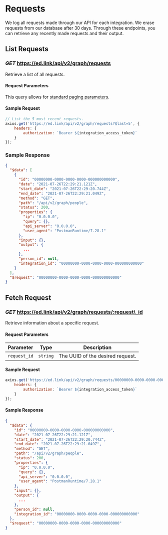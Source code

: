 # Requests

We log all requests made through our API for each integration. We erase requests from our database after 30 days.
Through these endpoints, you can retrieve any recently made requests and their output.

## List Requests

### *GET* https://ed.link/api/v2/graph/requests

Retrieve a list of all requests.

#### Request Parameters

This query allows for [standard paging parameters](../../../guides/v2.0/paginated-requests).

#### Sample Request

```javascript
// List the 5 most recent requests.
axios.get('https://ed.link/api/v2/graph/requests?$last=5', {
	headers: {
		authorization: `Bearer ${integration_access_token}`
	}
});
```

### Sample Response

```json
{
  "$data": [
    {
      "id": "00000000-0000-0000-0000-000000000000",
      "date": "2021-07-26T22:29:21.121Z",
      "start_date": "2021-07-26T22:29:20.744Z",
      "end_date": "2021-07-26T22:29:21.049Z",
      "method": "GET",
      "path": "/api/v2/graph/people",
      "status": 200,
      "properties": {
        "ip": "0.0.0.0",
        "query": {},
        "api_server": "0.0.0.0",
        "user_agent": "PostmanRuntime/7.28.1"
      },
      "input": {},
      "output": {
        ...
      },
      "person_id": null,
      "integration_id": "00000000-0000-0000-0000-000000000000"
    }
  ],
  "$request": "00000000-0000-0000-0000-000000000000"
}
```

## Fetch Request

### *GET* https://ed.link/api/v2/graph/requests/:request\_id

Retrieve information about a specific request.

#### Request Parameters

| Parameter | Type | Description |
|---|---|---|
| `request_id` | `string` | The UUID of the desired request. |

#### Sample Request

```javascript
axios.get('https://ed.link/api/v2/graph/requests/00000000-0000-0000-0000-000000000000', {
	headers: {
		authorization: `Bearer ${integration_access_token}`
	}
});
```

#### Sample Response

```json
{
  "$data": {
    "id": "00000000-0000-0000-0000-000000000000",
    "date": "2021-07-26T22:29:21.121Z",
    "start_date": "2021-07-26T22:29:20.744Z",
    "end_date": "2021-07-26T22:29:21.049Z",
    "method": "GET",
    "path": "/api/v2/graph/people",
    "status": 200,
    "properties": {
      "ip": "0.0.0.0",
      "query": {},
      "api_server": "0.0.0.0",
      "user_agent": "PostmanRuntime/7.28.1"
    },
    "input": {},
    "output": {
      ...
    },
    "person_id": null,
    "integration_id": "00000000-0000-0000-0000-000000000000"
  },
  "$request": "00000000-0000-0000-0000-000000000000"
}
```
